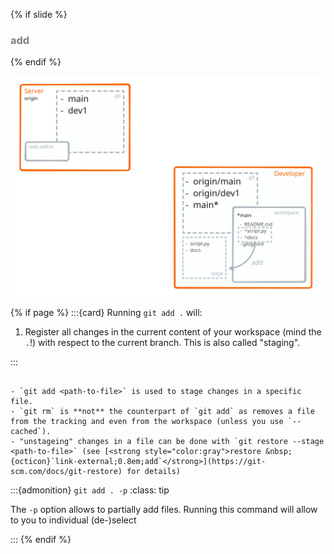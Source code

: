 {% if slide %}
### <i class="fab fa-git"></i> <strong style="color:gray">add</strong>
{% endif %}

![add view](figures/add_view.svg)

{% if page %}
:::{card} Running `git add .` will:

1. Register all changes in the current content of your workspace (mind the `.`!) with respect to the current branch. This is also called "staging".

:::

```{note}

- `git add <path-to-file>` is used to stage changes in a specific file.
- `git rm` is **not** the counterpart of `git add` as removes a file from the tracking and even from the workspace (unless you use `--cached`).
- "unstageing" changes in a file can be done with `git restore --stage <path-to-file>` (see [<strong style="color:gray">restore &nbsp;{octicon}`link-external;0.8em;add`</strong>](https://git-scm.com/docs/git-restore) for details)

```

:::{admonition} `git add . -p`
:class: tip

The `-p` option allows to partially add files.
Running this command will allow to you to individual (de-)select

:::
{% endif %}
